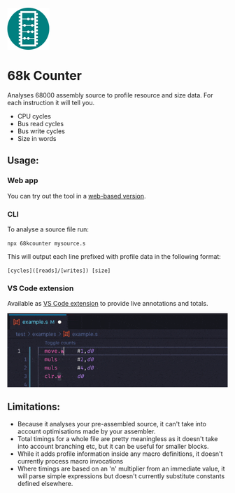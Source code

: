 ![Logo](images/icon.png)

# 68k Counter

Analyses 68000 assembly source to profile resource and size data. For each instruction it will tell you.

- CPU cycles
- Bus read cycles
- Bus write cycles
- Size in words

## Usage:

### Web app

You can try out the tool in a <a href="https://68kcounter-web.vercel.app/">web-based version</a>.

### CLI

To analyse a source file run:

`npx 68kcounter mysource.s`

This will output each line prefixed with profile data in the following format:

`[cycles]([reads]/[writes]) [size]`

### VS Code extension

Available as <a href="https://marketplace.visualstudio.com/items?itemName=gigabates.68kcounter">VS Code extension</a> to provide live annotations and totals.

![Output window screenshot](https://github.com/grahambates/68kcounter-vscode/raw/HEAD/images/demo.gif)

## Limitations:

- Because it analyses your pre-assembled source, it can't take into account
  optimisations made by your assembler.
- Total timings for a whole file are pretty meaningless as it doesn't take
  into account branching etc, but it can be useful for smaller blocks.
- While it adds profile information inside any macro definitions, it doesn't
  currently process macro invocations
- Where timings are based on an 'n' multiplier from an immediate value, it
  will parse simple expressions but doesn't currently substitute constants
  defined elsewhere.
